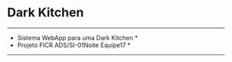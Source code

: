 # Dark Kitchen 
****************************************
* Sistema WebApp para uma Dark Kitchen *
* Projeto FICR ADS/SI-01Noite Equipe17 *
****************************************
